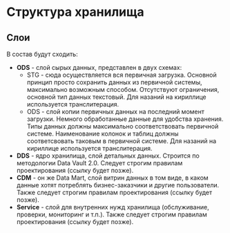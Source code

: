 # Структура хранилища

## Слои
В состав будут сходить:
* **ODS** - слой сырых данных, представлен в двух схемах: 
    * STG - сюда осуществляется вся первичная загрузка. Основной принцип просто сохранить данных из первичной системы, максимально возможным способом. Отсутствуют ограничения, основной тип данных текстовый. Для назаний на кириллице используется транслитерация.
    * ODS - слой копии первичных данных на последний момент загрузки. Немного обработанные данные для удобства хранения. Типы данных должны максимально соответствовать первичной системе. Наименование колонок и таблиц должны соответсвовать таковым в первичной системе. Для назаний на кириллице используется транслитерация.
* **DDS** - ядро хранилища, слой детальных данных. Строится по методологии Data Vault 2.0. Следует строгим правилам проектирования (ссылку будет позже).
* **CDM** - он же Data Mart, слой витрин данных в том виде, в каком данные хотят потреблять бизнес-заказчики и другие пользователи. Также следует строгим правилам проектирования (ссылку будет позже).
* **Service** - слой для внутренних нужд хранилища (обслуживание, проверки, мониторинг и т.п.). Также следует строгим правилам проектирования (ссылку будет позже). 